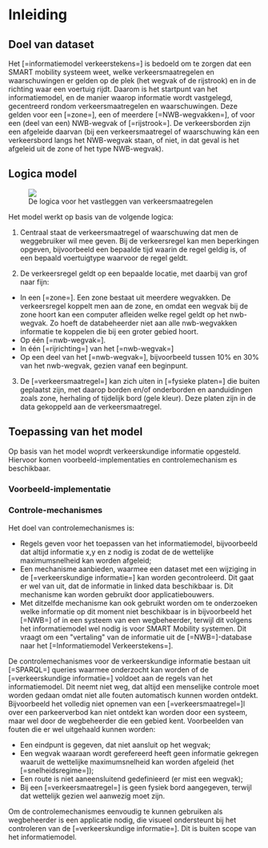 # Inleiding

## Doel van dataset
Het [=informatiemodel verkeerstekens=] is bedoeld om te zorgen dat een SMART mobility systeem weet, welke verkeersmaatregelen en waarschuwingen er gelden op de plek (het wegvak of de rijstrook) en in de richting waar een voertuig rijdt. Daarom is het startpunt van het informatiemodel, en de manier waarop informatie wordt vastgelegd, gecentreerd rondom verkeersmaatregelen en waarschuwingen. Deze gelden voor een [=zone=], een of meerdere [=NWB-wegvakken=], of voor een (deel van een) NWB-wegvak of [=rijstrook=]. De verkeersborden zijn een afgeleide daarvan (bij een verkeersmaatregel of waarschuwing kán een verkeersbord langs het NWB-wegvak staan, of niet, in dat geval is het afgeleid uit de zone of het type NWB-wegvak).

## Logica model

<figure>
<img src="./hoofdstukken/media/logicavastleggenverkeersmaatregelen.PNG">
<figcaption>De logica voor het vastleggen van verkeersmaatregelen</caption>
</figure>


Het model werkt op basis van de volgende logica:

1. Centraal staat de verkeersmaatregel of waarschuwing dat men de weggebruiker wil mee geven. Bij de verkeersregel kan men beperkingen opgeven, bijvoorbeeld een bepaalde tijd waarin de regel geldig is, of een bepaald voertuigtype waarvoor de regel geldt. 

2. De verkeersregel geldt op een bepaalde locatie, met daarbij van grof naar fijn:
  * In een [=zone=]. Een zone bestaat uit meerdere wegvakken. De verkeersregel koppelt men aan de zone, en omdat een wegvak bij de zone hoort kan een computer afleiden welke regel geldt op het nwb-wegvak. Zo hoeft de databeheerder niet aan alle nwb-wegvakken informatie te koppelen die bij een groter gebied hoort. 
  * Op één [=nwb-wegvak=]. 
  * In één [=rijrichting=] van het [=nwb-wegvak=]
  * Op een deel van het [=nwb-wegvak=], bijvoorbeeld tussen 10% en 30% van het nwb-wegvak, gezien vanaf een beginpunt.

3. De [=verkeersmaatregel=] kan zich uiten in [=fysieke platen=] die buiten geplaatst zijn, met daarop borden en/of onderborden en aanduidingen zoals zone, herhaling of tijdelijk bord (gele kleur). Deze platen zijn in de data gekoppeld aan de verkeersmaatregel.


## Toepassing van het model
Op basis van het model woprdt verkeerskundige informatie opgesteld. Hiervoor komen voorbeeld-implementaties en controlemechanism es beschikbaar.

### Voorbeeld-implementatie 


### Controle-mechanismes
Het doel van controlemechanismes is:
* Regels geven voor het toepassen van het informatiemodel, bijvoorbeeld dat altijd informatie x,y en z nodig is zodat de de wettelijke maximumsnelheid kan worden afgeleid;
* Een mechanisme aanbieden, waarmee een dataset met een wijziging in de [=verkeerskundige informatie=] kan worden gecontroleerd. Dit gaat er wel van uit, dat de informatie in linked data beschikbaar is. Dit mechanisme kan worden gebruikt door applicatiebouwers. 
* Met ditzelfde mechanisme kan ook gebruikt worden om te onderzoeken welke informatie op dit moment niet beschikbaar is in bijvoorbeeld het [=NWB=] of in een systeem van een wegbeheerder, terwijl dit volgens het informatiemodel wel nodig is voor SMART Mobility systemen. Dit vraagt om een "vertaling" van de informatie uit de [=NWB=]-database naar het [=Informatiemodel Verkeerstekens=]. 

De controlemechanismes voor de verkeerskundige informatie bestaan uit [=SPARQL=] queries waarmee onderzocht kan worden of de [=verkeerskundige informatie=] voldoet aan de regels van het informatiemodel. Dit neemt niet weg, dat altijd een menselijke controle moet worden gedaan omdat niet alle fouten automatisch kunnen worden ontdekt. Bijvoorbeeld het volledig niet opnemen van een [=verkeersmaatregel=]l over een parkeerverbod kan niet ontdekt kan worden door een systeem, maar wel door de wegbeheerder die een gebied kent. Voorbeelden van fouten die er wel uitgehaald kunnen worden:

* Een eindpunt is gegeven, dat niet aansluit op het wegvak;
* Een wegvak waaraan wordt gerefereerd heeft geen informatie gekregen waaruit de wettelijke maximumsnelheid kan worden afgeleid (het [=snelheidsregime=]);
* Een route is niet aaneensluitend gedefinieerd (er mist een wegvak);
* Bij een [=verkeersmaatregel=] is geen fysiek bord aangegeven, terwijl dat wettelijk gezien wel aanwezig moet zijn. 


Om de controlemechanismes eenvoudig te kunnen gebruiken als wegbeheerder is een applicatie nodig, die visueel ondersteunt bij het controleren van de [=verkeerskundige informatie=]. Dit is buiten scope van het informatiemodel. 













